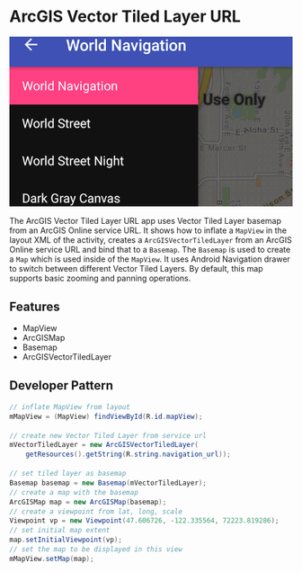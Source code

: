# ArcGIS Vector Tiled Layer URL

![ArcGIS VectorTiledLayer](arcgis-vectortiledlayer.png)

The ArcGIS Vector Tiled Layer URL app uses Vector Tiled Layer basemap from an ArcGIS Online service URL.
It shows how to inflate a `MapView` in the layout XML of the activity, creates a `ArcGISVectorTiledLayer` from an ArcGIS Online service URL and bind that to a `Basemap`.  The `Basemap` is used to create a `Map` which is used inside of the `MapView`. It uses Android Navigation drawer to switch between different Vector Tiled Layers. By default, this map supports basic zooming and panning operations.

## Features
* MapView
* ArcGISMap
* Basemap
* ArcGISVectorTiledLayer

## Developer Pattern
```java
// inflate MapView from layout
mMapView = (MapView) findViewById(R.id.mapView);

// create new Vector Tiled Layer from service url
mVectorTiledLayer = new ArcGISVectorTiledLayer(
    getResources().getString(R.string.navigation_url));

// set tiled layer as basemap
Basemap basemap = new Basemap(mVectorTiledLayer);
// create a map with the basemap
ArcGISMap map = new ArcGISMap(basemap);
// create a viewpoint from lat, long, scale
Viewpoint vp = new Viewpoint(47.606726, -122.335564, 72223.819286);
// set initial map extent
map.setInitialViewpoint(vp);
// set the map to be displayed in this view
mMapView.setMap(map);
```
